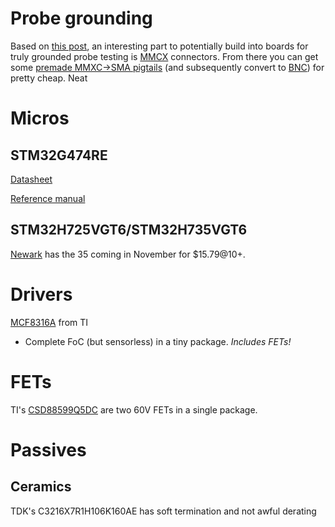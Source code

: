 # Probe grounding

Based on [this
post](https://electronics.stackexchange.com/questions/136123/how-do-you-attach-an-oscilloscope-ground-spring),
an interesting part to potentially build into boards for truly grounded probe testing is
[MMCX](http://www.digikey.com/product-search/en?FV=fff40016%2Cfff8051a&k=MMCX&mnonly=0&newproducts=0&ColumnSort=1000011&page=1&stock=1&pbfree=0&rohs=0&quantity=&ptm=0&fid=0&pageSize=250)
connectors. From there you can get some [premade MMXC->SMA
pigtails](http://www.digikey.com/product-search/en/cable-assemblies/coaxial-cables-rf/1573243?k=MMCX)
(and subsequently convert to [BNC](https://en.wikipedia.org/wiki/BNC_connector)) for pretty cheap. Neat

# Micros

## STM32G474RE

[Datasheet](../third_party/st/documents/stm32g474re.pdf)

[Reference manual](../third_party/st/documents/rm0440-stm32g4-series-advanced-armbased-32bit-mcus-stmicroelectronics.pdf)


## STM32H725VGT6/STM32H735VGT6

[Newark](https://www.newark.com/stmicroelectronics/stm32h735vgt6/mcu-32bit-550mhz-lqfp-100-rohs/dp/89AH1358?st=stm32h7) has the 35 coming in November for $15.79@10+.

# Drivers

[MCF8316A](https://www.ti.com/product/MCF8316A#features) from TI
- Complete FoC (but sensorless) in a tiny package. _Includes FETs!_

# FETs

TI's [CSD88599Q5DC](https://www.ti.com/product/CSD88599Q5DC) are two 60V FETs in a single package.

# Passives

## Ceramics

TDK's C3216X7R1H106K160AE has soft termination and not awful derating
